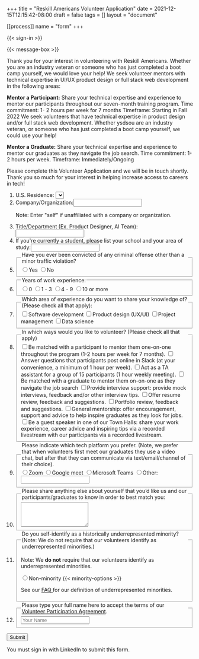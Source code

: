 +++
title = "Reskill Americans Volunteer Application"
date = 2021-12-15T12:15:42-08:00
draft = false
tags = []
layout = "document"

[[process]]
name = "form"
+++

{{< sign-in >}}

{{< message-box >}}

Thank you for your interest in volunteering with Reskill Americans. Whether you are an industry veteran or someone who has just completed a boot camp yourself, we would love your help! We seek volunteer mentors with technical expertise in UI/UX product design or full stack web development in the following areas:

<b>Mentor a Participant:</b>
 Share your technical expertise and experience to mentor our participants throughout our seven-month training program.
Time commitment: 1- 2 hours per week for 7 months
Timeframe: Starting in Fall 2022
We seek volunteers that have technical expertise in product design and/or full
stack web development. Whether ysdsou are an industry veteran, or someone who has
just completed a boot camp yourself, we could use your help!

<b>Mentor a Graduate:</b> Share your technical expertise and experience to mentor our graduates as they navigate the job search.
Time commitment: 1-2 hours per week.
Timeframe: Immediately/Ongoing

Please complete this Volunteer Application and we will be in touch shortly. Thank you so much for your interest in helping increase access to careers in tech!

<form id="volunteer-form">
<ol>

<li><label> U.S. Residence:
  <select name="state">
    <option value=""></option>
    {{< state-options >}}
  </select>
  </label>
</li>

<li>
  <label>Company/Organization:<input name="org" type="text">
  </label>
  <p class="note">Note:  Enter "self" if unaffiliated with a company or organization.</p>
</li>

<li>
  <label>Title/Department (Ex. Product Designer, AI Team):<input name="dept" type="text">
  </label>
 
</li>
<li>
  <label>If you're currently a student, please list your school and your area of study:<input name="dept" type="text">
  </label>
 
</li>

<li>
  <fieldset><legend>Have you ever been convicted of any criminal offense other than a minor traffic violation?</legend>
    <label><input name="yes" type="radio" value="yes">Yes</label>
    <label><input name="no" type="radio" value="no">No</label>
   
  </fieldset>
</li>
<li>
  <fieldset><legend>Years of work experience:</legend>
    <label><input name="work-exp" type="radio" value="0">0</label>
    <label><input name="work-exp" type="radio" value="1-3">1 - 3</label>
    <label><input name="work-exp" type="radio" value="4 - 9">4 - 9</label>
    <label><input name="work-exp" type="radio" value="10-above">10 or more</label>
  </fieldset>
</li>

<li>
  <fieldset><legend>Which area of experience do you want to share your knowledge of? (Please check all that apply):</legend>
    <label><input name="topics" type="checkbox" value="software-development">Software development</label>
    <label><input name="topics" type="checkbox" value="design">Product design (UX/UI)</label>
    <label><input name="topics" type="checkbox" value="project-management">Project management</label>
    <label><input name="topics" type="checkbox" value="data-science">Data science</label>
 

  </fieldset>
</li>

<li>
  <fieldset><legend>In which ways would you like to volunteer? (Please check all that apply)</legend>
    <label><input name="activity" type="checkbox" value="one-on-one">Be matched with a participant to mentor them one-on-one throughout the program (1-2 hours per week for 7 months).</label>
    <label><input name="activity" type="checkbox" value="chat">Answer questions that participants post online in Slack (at your convenience, a minimum of 1 hour per week).</label>
    <label><input name="activity" type="checkbox" value="TA-assistant">Act as a TA assistant for a group of 15 participants (1 hour weekly meeting).</label>
    <label><input name="activity" type="checkbox" value="mentor">Be matched with a graduate to mentor them on-on-one as they navigate the job search</label>
    <label><input name="activity" type="checkbox" value="interview-support">Provide interview support: provide mock interviews, feedback and/or other interview tips.</label>
    <label><input name="activity" type="checkbox" value="resume-review">Offer resume review, feedback and suggestions.</label>
    <label><input name="activity" type="checkbox" value="portfolio-review">Portfolio review, feedback and suggestions.</label>
    <label><input name="activity" type="checkbox" value="job-fair">General mentorship: offer encouragement, support and advice to help inspire graduates as they look for jobs.</label>
    <label><input name="activity" type="checkbox" value="guest">Be a guest speaker in one of our Town Halls: share your work experience, career advice and inspiring tips via a recorded livestream with our participants via a recorded livestream.</label>
  </fieldset>
</li>
<li>
  <fieldset><legend>Please indicate which tech platform you prefer. (Note, we prefer that when volunteers first meet our graduates they use a video chat, but after that they can communicate via text/email/channel of their choice).</legend>
    <label><input name="minority" type="radio" value="zoom">Zoom</label>
    <label><input name="minority" type="radio" value="meet">Google meet</label>
    <label><input name="minority" type="radio" value="microsoft">Microsoft Teams</label>
    <label><input name="minority" type="radio" value="other">Other:</label>
           <input class="other" name="minority-other" type="text">

  </fieldset>
</li>
<li>
  <fieldset><legend>Please share anything else about yourself that you’d like us and our participants/graduates to know in order to best match you:</legend>
    <textarea data-optional="true" name="bio"  rows="4"></textarea>
  </fieldset>
</li>

<li>
  <fieldset><legend>Do you self-identify as a historically underrepresented minority?
(Note: We do not require that our volunteers identify as underrepresented minorities.)</legend>
  <p class="note">Note: We <b>do not</b> require that our volunteers identify as underrepresented
      minorities.</p>
    <label><input name="minority" type="radio" value="none">Non-minority</label>
    {{< minority-options >}}
    <p class="note">See our <a href="/faq/#minority" target="_blank">FAQ </a> for our definition of
      underrepresented minorities.</p>
  </fieldset>
</li>

<li>
  <fieldset><legend>Please type your full name here to accept the terms of our
    <a href="/volunteer/agreement" target="_blank">Volunteer Participation Agreement</a>.
    </legend>
    <input name="accept-terms" type="text" placeholder="Your Name">
  </fieldset>
</li>
</ol>


<input type="submit" class="signed-in" value="Submit">
<p class="form-error signed-out">You must sign in with LinkedIn to submit this form.</p>

</form>
